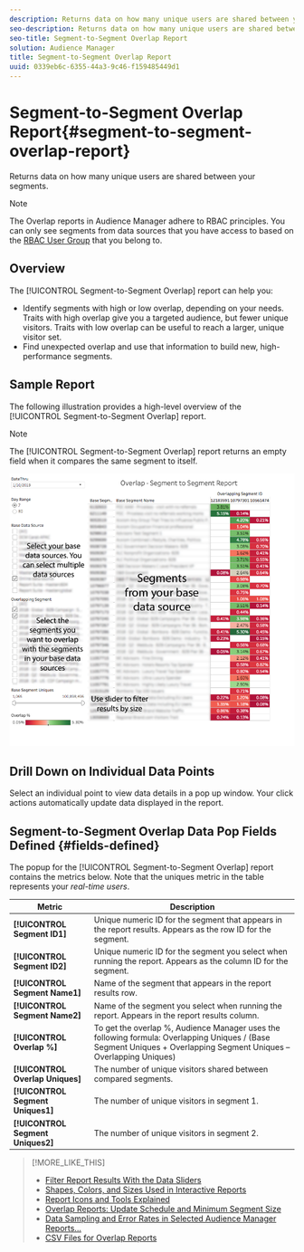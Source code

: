 ```yaml
---
description: Returns data on how many unique users are shared between your segments.
seo-description: Returns data on how many unique users are shared between your segments.
seo-title: Segment-to-Segment Overlap Report
solution: Audience Manager
title: Segment-to-Segment Overlap Report
uuid: 0339eb6c-6355-44a3-9c46-f159485449d1
---
```


# Segment-to-Segment Overlap Report{#segment-to-segment-overlap-report}

Returns data on how many unique users are shared between your segments.

>[!NOTE]
>
>The Overlap reports in Audience Manager adhere to RBAC principles. You can only see segments from data sources that you have access to based on the [RBAC User Group](/help/using/features/administration/administration-overview.md) that you belong to.

<!-- 

c_segment_segment_overlap.xml

 -->

## Overview

The [!UICONTROL Segment-to-Segment Overlap] report can help you:

* Identify segments with high or low overlap, depending on your needs. Traits with high overlap give you a targeted audience, but fewer unique visitors. Traits with low overlap can be useful to reach a larger, unique visitor set. 
* Find unexpected overlap and use that information to build new, high-performance segments.

## Sample Report

The following illustration provides a high-level overview of the [!UICONTROL Segment-to-Segment Overlap] report. 

>[!NOTE]
>
>The [!UICONTROL Segment-to-Segment Overlap] report returns an empty field when it compares the same segment to itself.

![](assets/segment-to-segment-overlap.png)

## Drill Down on Individual Data Points

Select an individual point to view data details in a pop up window. Your click actions automatically update data displayed in the report. 

## Segment-to-Segment Overlap Data Pop Fields Defined {#fields-defined}

<!-- 

r_s2s_data_pop.xml

 -->

The popup for the [!UICONTROL Segment-to-Segment Overlap] report contains the metrics below. Note that the uniques metric in the table represents your *real-time users*.  

|  Metric  | Description  |
|---|---|
| **[!UICONTROL Segment ID1]** | Unique numeric ID for the segment that appears in the report results. Appears as the row ID for the segment.  |
| **[!UICONTROL Segment ID2]** | Unique numeric ID for the segment you select when running the report. Appears as the column ID for the segment.  |
| **[!UICONTROL Segment Name1]** | Name of the segment that appears in the report results row.  |
| **[!UICONTROL Segment Name2]** | Name of the segment you select when running the report. Appears in the report results column.  |
| **[!UICONTROL Overlap %]** | To get the overlap %, Audience Manager uses the following formula: Overlapping Uniques / (Base Segment Uniques + Overlapping Segment Uniques – Overlapping Uniques)|
| **[!UICONTROL Overlap Uniques]** | The number of unique visitors shared between compared segments.  |
| **[!UICONTROL Segment Uniques1]** | The number of unique visitors in segment 1. |
| **[!UICONTROL Segment Uniques2]** | The number of unique visitors in segment 2.  |

>[!MORE_LIKE_THIS]
>
>* [Filter Report Results With the Data Sliders](../../reporting/dynamic-reports/data-sliders.md)
>* [Shapes, Colors, and Sizes Used in Interactive Reports](../../reporting/dynamic-reports/interactive-report-technology.md#shapes-colors-sizes)
>* [Report Icons and Tools Explained](../../reporting/dynamic-reports/interactive-report-technology.md#icons-tools-explained)
>* [Overlap Reports: Update Schedule and Minimum Segment Size](../../reporting/dynamic-reports/overlap-minimum-segment-size.md)
>* [Data Sampling and Error Rates in Selected Audience Manager Reports...](../../reporting/report-sampling.md)
>* [CSV Files for Overlap Reports](../../reporting/dynamic-reports/overlap-csv-files.md)